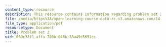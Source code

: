 ```yaml
---
content_type: resource
description: This resource contains information regarding problem set 2.
file: /media/https%3A/open-learning-course-data-rc.s3.amazonaws.com/14-471-public-economics-i-fall-2012/069c33f1affa780b046b38a49c5691cc_MIT14_471F12_pset2.pdf
file_type: application/pdf
resourcetype: Document
title: Problem set 2
uid: 069c33f1-affa-780b-046b-38a49c5691cc
---
```

